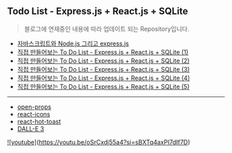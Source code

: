 ## Todo List - Express.js + React.js + SQLite

<blockquote>블로그에 연재중인 내용에 따라 업데이트 되는 Repository입니다.</blockquote>

- [자바스크립트와 Node.js 그리고 express.js](https://blog.illustudio.co.kr/nodejs-expressjs-introduction/)
- [직접 만들어보는 To Do List - Express.js + React.js + SQLite (1)](https://blog.illustudio.co.kr/todo-list-front-to-back-1/)
- [직접 만들어보는 To Do List - Express.js + React.js + SQLite (2)](https://blog.illustudio.co.kr/todo-list-front-to-back-2/)
- [직접 만들어보는 To Do List - Express.js + React.js + SQLite (3)](https://blog.illustudio.co.kr/todo-list-front-to-back-3)
- [직접 만들어보는 To Do List - Express.js + React.js + SQLite (4)](https://blog.illustudio.co.kr/todo-list-front-to-back-4)
- [직접 만들어보는 To Do List - Express.js + React.js + SQLite (5)](https://blog.illustudio.co.kr/todo-list-front-to-back-5)
---
- [open-props](https://open-props.style)
- [react-icons](https://react-icons.github.io/react-icons/)
- [react-hot-toast](https://react-hot-toast.com/)
- [DALL-E 3](https://openai.com/dall-e-3)

[![youtube]](./thumbnail.png)(https://youtu.be/oSrCxdj55a4?si=sBXTq4axPI7dIf7D)

